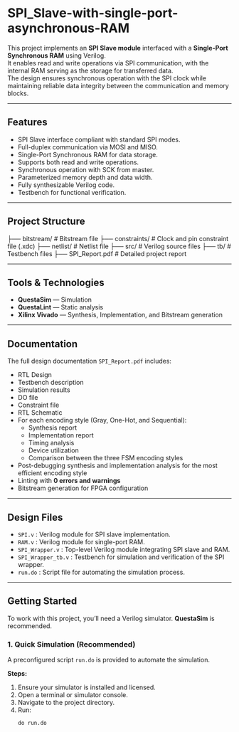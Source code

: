 # SPI_Slave-with-single-port-asynchronous-RAM

This project implements an **SPI Slave module** interfaced with a **Single-Port Synchronous RAM** using Verilog.  
It enables read and write operations via SPI communication, with the internal RAM serving as the storage for transferred data.  
The design ensures synchronous operation with the SPI clock while maintaining reliable data integrity between the communication and memory blocks.

---

## Features
- SPI Slave interface compliant with standard SPI modes.  
- Full-duplex communication via MOSI and MISO.  
- Single-Port Synchronous RAM for data storage.  
- Supports both read and write operations.  
- Synchronous operation with SCK from master.  
- Parameterized memory depth and data width.  
- Fully synthesizable Verilog code.  
- Testbench for functional verification.  

---

## Project Structure

├── bitstream/         # Bitstream file
├── constraints/       # Clock and pin constraint file (.xdc)
├── netlist/           # Netlist file
├── src/               # Verilog source files
├── tb/                # Testbench files
├── SPI_Report.pdf     # Detailed project report

---


## Tools & Technologies
- **QuestaSim** — Simulation  
- **QuestaLint** — Static analysis  
- **Xilinx Vivado** — Synthesis, Implementation, and Bitstream generation  

---

## Documentation
The full design documentation `SPI_Report.pdf` includes:

- RTL Design  
- Testbench description  
- Simulation results  
- DO file  
- Constraint file  
- RTL Schematic  
- For each encoding style (Gray, One-Hot, and Sequential):  
  - Synthesis report  
  - Implementation report  
  - Timing analysis  
  - Device utilization  
  - Comparison between the three FSM encoding styles  
- Post-debugging synthesis and implementation analysis for the most efficient encoding style  
- Linting with **0 errors and warnings**  
- Bitstream generation for FPGA configuration  

---

## Design Files
- `SPI.v` : Verilog module for SPI slave implementation.  
- `RAM.v` : Verilog module for single-port RAM.  
- `SPI_Wrapper.v` : Top-level Verilog module integrating SPI slave and RAM.  
- `SPI_Wrapper_tb.v` : Testbench for simulation and verification of the SPI wrapper.  
- `run.do` : Script file for automating the simulation process.  

---

## Getting Started

To work with this project, you’ll need a Verilog simulator. **QuestaSim** is recommended.

### 1. Quick Simulation (Recommended)
A preconfigured script `run.do` is provided to automate the simulation.

**Steps:**
1. Ensure your simulator is installed and licensed.  
2. Open a terminal or simulator console.  
3. Navigate to the project directory.  
4. Run:  
   ```tcl
   do run.do
